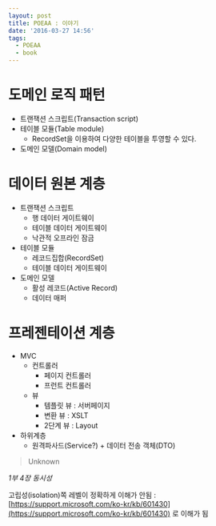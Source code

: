 ```yaml
---
layout: post
title: POEAA : 이야기
date: '2016-03-27 14:56'
tags:
  - POEAA
  - book
---
```


# 도메인 로직 패턴

- 트랜잭션 스크립트(Transaction script)
- 테이블 모듈(Table module)
    - RecordSet을 이용하여 다양한 테이블을 투영할 수 있다.
- 도메인 모델(Domain model)

# 데이터 원본 계층

- 트랜잭션 스크립트
    - 행 데이터 게이트웨이
    - 테이블 데이터 게이트웨이
    - 낙관적 오프라인 잠금
- 테이블 모듈
    - 레코드집합(RecordSet)
    - 테이블 데이터 게이트웨이
- 도메인 모델
    - 활성 레코드(Active Record)
    - 데이터 매퍼

# 프레젠테이션 계층

- MVC
    - 컨트롤러
        - 페이지 컨트롤러
        - 프런트 컨트롤러
    - 뷰
        - 템플릿 뷰 : 서버페이지
        - 변환 뷰 : XSLT
        - 2단계 뷰 : Layout
- 하위계층
    - 원격파사드(Service?) + 데이터 전송 객체(DTO)


> Unknown

_1부 4장 동시성_

고립성(isolation)쪽 레벨이 정확하게 이해가 안됨 : [https://support.microsoft.com/ko-kr/kb/601430](https://support.microsoft.com/ko-kr/kb/601430)
로 이해가 됨
